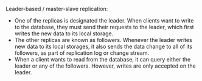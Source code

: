 Leader-based / master-slave replication:

- One of the replicas is designated the leader. When clients want to write to the database, they must send their requests to the leader, which first writes the new data to its local storage.
- The other replicas are known as followers. Whenever the leader writes new data to its local storages, it also sends the data change to all of its followers, as part of replication log or change stream.
- When a client wants to read from the database, it can query either the leader or any of the followers. However, writes are only accepted on the leader.